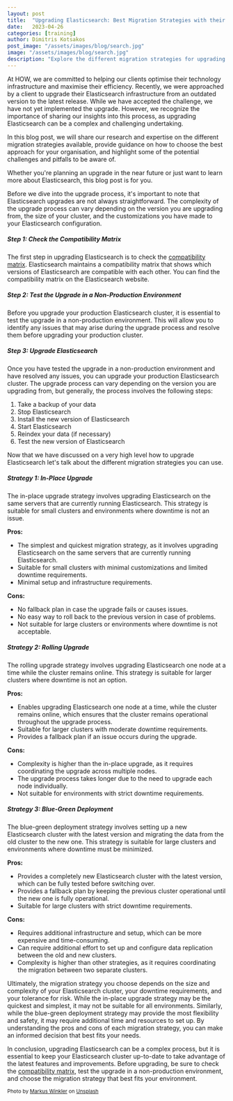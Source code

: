 ```yaml
---
layout: post
title:  "Upgrading Elasticsearch: Best Migration Strategies with their pros and cons"
date:   2023-04-26
categories: [training]
author: Dimitris Kotsakos
post_image: "/assets/images/blog/search.jpg"
image: "/assets/images/blog/search.jpg"
description: "Explore the different migration strategies for upgrading Elasticsearch, along with their pros and cons!"
---
```


At HOW, we are committed to helping our clients optimise their technology infrastructure and maximise their efficiency. Recently, we were approached by a client to upgrade their Elasticsearch infrastructure from an outdated version to the latest release. While we have accepted the challenge, we have not yet implemented the upgrade. However, we recognize the importance of sharing our insights into this process, as upgrading Elasticsearch can be a complex and challenging undertaking. 

In this blog post, we will share our research and expertise on the different migration strategies available, provide guidance on how to choose the best approach for your organisation, and highlight some of the potential challenges and pitfalls to be aware of. 

Whether you're planning an upgrade in the near future or just want to learn more about Elasticsearch, this blog post is for you.

Before we dive into the upgrade process, it's important to note that Elasticsearch upgrades are not always straightforward. The complexity of the upgrade process can vary depending on the version you are upgrading from, the size of your cluster, and the customizations you have made to your Elasticsearch configuration.

<h5>Step 1: Check the Compatibility Matrix</h5>

The first step in upgrading Elasticsearch is to check the <a href="https://www.elastic.co/support/matrix" target="_blank">compatibility matrix</a>. Elasticsearch maintains a compatibility matrix that shows which versions of Elasticsearch are compatible with each other. You can find the compatibility matrix on the Elasticsearch website.

<h5>Step 2: Test the Upgrade in a Non-Production Environment</h5>

Before you upgrade your production Elasticsearch cluster, it is essential to test the upgrade in a non-production environment. This will allow you to identify any issues that may arise during the upgrade process and resolve them before upgrading your production cluster.

<h5>Step 3: Upgrade Elasticsearch</h5>

Once you have tested the upgrade in a non-production environment and have resolved any issues, you can upgrade your production Elasticsearch cluster. The upgrade process can vary depending on the version you are upgrading from, but generally, the process involves the following steps:

<ol>
<li>Take a backup of your data</li>
<li>Stop Elasticsearch</li>
<li>Install the new version of Elasticsearch
</li>
<li>Start Elasticsearch
</li>
<li>Reindex your data (if necessary)
</li>
<li>Test the new version of Elasticsearch
</li>
</ol>


Now that we have discussed on a very high level how to upgrade Elasticsearch let's talk about the different migration strategies you can use.

<h5>Strategy 1: In-Place Upgrade</h5>

The in-place upgrade strategy involves upgrading Elasticsearch on the same servers that are currently running Elasticsearch. This strategy is suitable for small clusters and environments where downtime is not an issue.

<strong>Pros:</strong>


<ul>
<li>The simplest and quickest migration strategy, as it involves upgrading Elasticsearch on the same servers that are currently running Elasticsearch.</li>
<li>Suitable for small clusters with minimal customizations and limited downtime requirements.
</li>
<li>Minimal setup and infrastructure requirements.
</li>
</ul>


<strong>Cons:</strong>

<ul>
<li>No fallback plan in case the upgrade fails or causes issues.
</li>
<li>No easy way to roll back to the previous version in case of problems.
</li>
<li>Not suitable for large clusters or environments where downtime is not acceptable.
</li>
</ul>


<h5>Strategy 2: Rolling Upgrade</h5>

The rolling upgrade strategy involves upgrading Elasticsearch one node at a time while the cluster remains online. This strategy is suitable for larger clusters where downtime is not an option.

<strong>Pros:</strong>

<ul>
<li>Enables upgrading Elasticsearch one node at a time, while the cluster remains online, which ensures that the cluster remains operational throughout the upgrade process.
</li>
<li>Suitable for larger clusters with moderate downtime requirements.
</li>
<li>Provides a fallback plan if an issue occurs during the upgrade.
</li>
</ul>

<strong>Cons:</strong>


<ul>
<li>Complexity is higher than the in-place upgrade, as it requires coordinating the upgrade across multiple nodes.
</li>
<li>The upgrade process takes longer due to the need to upgrade each node individually.
</li>
<li>Not suitable for environments with strict downtime requirements.
</li>
</ul>


<h5>Strategy 3: Blue-Green Deployment</h5>

The blue-green deployment strategy involves setting up a new Elasticsearch cluster with the latest version and migrating the data from the old cluster to the new one. This strategy is suitable for large clusters and environments where downtime must be minimized.

<strong>Pros:</strong>

<ul>
<li>Provides a completely new Elasticsearch cluster with the latest version, which can be fully tested before switching over.
</li>
<li>Provides a fallback plan by keeping the previous cluster operational until the new one is fully operational.
</li>
<li>Suitable for large clusters with strict downtime requirements.
</li>
</ul>

<strong>Cons:</strong>

<ul>
<li>Requires additional infrastructure and setup, which can be more expensive and time-consuming.
</li>
<li>Can require additional effort to set up and configure data replication between the old and new clusters.
</li>
<li>Complexity is higher than other strategies, as it requires coordinating the migration between two separate clusters.
</li>
</ul>

Ultimately, the migration strategy you choose depends on the size and complexity of your Elasticsearch cluster, your downtime requirements, and your tolerance for risk. While the in-place upgrade strategy may be the quickest and simplest, it may not be suitable for all environments. Similarly, while the blue-green deployment strategy may provide the most flexibility and safety, it may require additional time and resources to set up. By understanding the pros and cons of each migration strategy, you can make an informed decision that best fits your needs.

In conclusion, upgrading Elasticsearch can be a complex process, but it is essential to keep your Elasticsearch cluster up-to-date to take advantage of the latest features and improvements. Before upgrading, be sure to check the <a href="https://www.elastic.co/support/matrix" target="_blank">compatibility matrix</a>, test the upgrade in a non-production environment, and choose the migration strategy that best fits your environment.

<small>Photo by <a href="https://unsplash.com/@markuswinkler?utm_source=unsplash&utm_medium=referral&utm_content=creditCopyText">Markus Winkler</a> on <a href="https://unsplash.com/photos/afW1hht0NSs?utm_source=unsplash&utm_medium=referral&utm_content=creditCopyText">Unsplash</a></small>